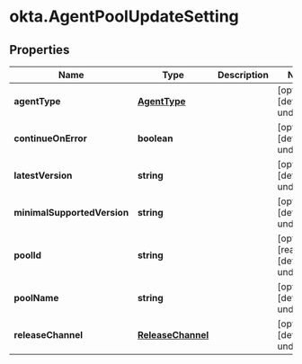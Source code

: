 # okta.AgentPoolUpdateSetting

## Properties

Name | Type | Description | Notes
------------ | ------------- | ------------- | -------------
**agentType** | [**AgentType**](AgentType.md) |  | [optional] [default to undefined]
**continueOnError** | **boolean** |  | [optional] [default to undefined]
**latestVersion** | **string** |  | [optional] [default to undefined]
**minimalSupportedVersion** | **string** |  | [optional] [default to undefined]
**poolId** | **string** |  | [optional] [readonly] [default to undefined]
**poolName** | **string** |  | [optional] [default to undefined]
**releaseChannel** | [**ReleaseChannel**](ReleaseChannel.md) |  | [optional] [default to undefined]

